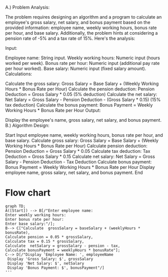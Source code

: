 A.) Problem Analysis:

The problem requires designing an algorithm and a program to calculate an employee's gross salary, net salary, and bonus payment based on the provided information: employee name, weekly working hours, bonus rate per hour, and base salary. Additionally, the problem hints at considering a pension rate of -5% and a tax rate of 15%. Here's the analysis:

Input:

Employee name: String input.
Weekly working hours: Numeric input (hours worked per week).
Bonus rate per hour: Numeric input (additional pay rate per hour worked).
Base salary: Numeric input (fixed salary amount).
Calculations:

Calculate the gross salary:
Gross Salary = Base Salary + (Weekly Working Hours * Bonus Rate per Hour)
Calculate the pension deduction:
Pension Deduction = Gross Salary * 0.05 (5% deduction)
Calculate the net salary:
Net Salary = Gross Salary - Pension Deduction - (Gross Salary * 0.15) (15% tax deduction)
Calculate the bonus payment:
Bonus Payment = Weekly Working Hours * Bonus Rate per Hour
Output:

Display the employee's name, gross salary, net salary, and bonus payment.
B.) Algorithm Design:

Start
Input employee name, weekly working hours, bonus rate per hour, and base salary.
Calculate gross salary:
Gross Salary = Base Salary + (Weekly Working Hours * Bonus Rate per Hour)
Calculate pension deduction:
Pension Deduction = Gross Salary * 0.05
Calculate tax deduction:
Tax Deduction = Gross Salary * 0.15
Calculate net salary:
Net Salary = Gross Salary - Pension Deduction - Tax Deduction
Calculate bonus payment:
Bonus Payment = Weekly Working Hours * Bonus Rate per Hour
Display employee name, gross salary, net salary, and bonus payment.
End
# Flow chart
```mermaid
graph TD;
A([Start]) --> B[/"Enter employee name:
Enter weekly working hours:
Enter bonus rate per hour:
Enter base salary:"/];
B--> C["Calculate  grossSalary = baseSalary + (weeklyHours * bonusRate),
Calculate pension = 0.05 * grossSalary,
Calculate tax = 0.15 * grossSalary,
Calculate  netSalary = grossSalary - pension - tax,
Calculate bonusPayment = weeklyHours * bonusRate"];
C--> D[/"Display 'Employee Name: ', employeeName
 Display 'Gross Salary: $', grossSalary
 Display 'Net Salary: $', netSalary
 Display 'Bonus Payment: $', bonusPayment"/]
'''
